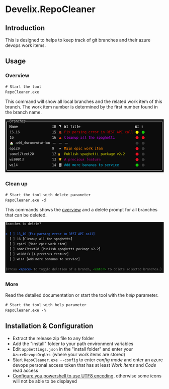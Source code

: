 # Develix.RepoCleaner

## Introduction

This is designed to helps to keep track of git branches and their azure devops work items.

## Usage

### Overview

```ps
# Start the tool
RepoCleaner.exe
```

This command will show all local branches and the related work item of this branch. The work item number is determined by the first number found in the branch name.

![Example image - Overview](docs/example-overview.png)

### Clean up

```ps
# Start the tool with delete parameter
RepoCleaner.exe -d
```

This commands shows the [overview](#overview) and a delete prompt for all branches that can be deleted.

![Example image - Clean up branches](docs/example-clean_up.png)

### More

Read the detailed documentation or start the tool with the _help_ parameter.

```ps
# Start the tool with help parameter
RepoCleaner.exe -h
```

## Installation & Configuration

- Extract the release zip file to any folder
- Add the "install" folder to your path environment variables
- Edit `appSettings.json` in the "install folder" and enter your `AzureDevopsOrgUri` (where your work items are stored)
- Start `RepoCleaner.exe --config` to enter _config mode_ and enter an azure devops personal access token that has at least _Work Items_ and _Code_ read access
- [Configure you powershell to use UTF8 encoding](), otherwise some icons will not be able to be displayed
